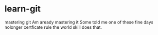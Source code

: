 # learn-git
mastering  git
Am aready mastering it 
Some told me one of these fine days nolonger certficate rule the world skill does that.
